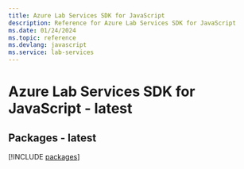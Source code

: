```yaml
---
title: Azure Lab Services SDK for JavaScript
description: Reference for Azure Lab Services SDK for JavaScript
ms.date: 01/24/2024
ms.topic: reference
ms.devlang: javascript
ms.service: lab-services
---
```

# Azure Lab Services SDK for JavaScript - latest
## Packages - latest
[!INCLUDE [packages](lab-services-index.md)]
